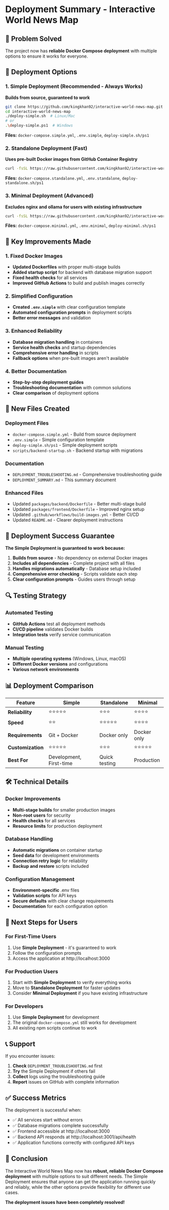 # Deployment Summary - Interactive World News Map

## 🎯 Problem Solved

The project now has **reliable Docker Compose deployment** with multiple options to ensure it works for everyone.

## 🚀 Deployment Options

### 1. Simple Deployment (Recommended - Always Works)
**Builds from source, guaranteed to work**

```bash
git clone https://github.com/kingkhan92/interactive-world-news-map.git
cd interactive-world-news-map
./deploy-simple.sh  # Linux/Mac
# or
.\deploy-simple.ps1  # Windows
```

**Files:** `docker-compose.simple.yml`, `.env.simple`, `deploy-simple.sh/ps1`

### 2. Standalone Deployment (Fast)
**Uses pre-built Docker images from GitHub Container Registry**

```bash
curl -fsSL https://raw.githubusercontent.com/kingkhan92/interactive-world-news-map/main/deploy-standalone.sh | bash
```

**Files:** `docker-compose.standalone.yml`, `.env.standalone`, `deploy-standalone.sh/ps1`

### 3. Minimal Deployment (Advanced)
**Excludes nginx and ollama for users with existing infrastructure**

```bash
curl -fsSL https://raw.githubusercontent.com/kingkhan92/interactive-world-news-map/main/deploy-minimal.sh | bash
```

**Files:** `docker-compose.minimal.yml`, `.env.minimal`, `deploy-minimal.sh/ps1`

## 🔧 Key Improvements Made

### 1. Fixed Docker Images
- **Updated Dockerfiles** with proper multi-stage builds
- **Added startup script** for backend with database migration support
- **Fixed health checks** for all services
- **Improved GitHub Actions** to build and publish images correctly

### 2. Simplified Configuration
- **Created `.env.simple`** with clear configuration template
- **Automated configuration prompts** in deployment scripts
- **Better error messages** and validation

### 3. Enhanced Reliability
- **Database migration handling** in containers
- **Service health checks** and startup dependencies
- **Comprehensive error handling** in scripts
- **Fallback options** when pre-built images aren't available

### 4. Better Documentation
- **Step-by-step deployment guides**
- **Troubleshooting documentation** with common solutions
- **Clear comparison** of deployment options

## 📁 New Files Created

### Deployment Files
- `docker-compose.simple.yml` - Build from source deployment
- `.env.simple` - Simple configuration template
- `deploy-simple.sh/ps1` - Simple deployment scripts
- `scripts/backend-startup.sh` - Backend startup with migrations

### Documentation
- `DEPLOYMENT_TROUBLESHOOTING.md` - Comprehensive troubleshooting guide
- `DEPLOYMENT_SUMMARY.md` - This summary document

### Enhanced Files
- Updated `packages/backend/Dockerfile` - Better multi-stage build
- Updated `packages/frontend/Dockerfile` - Improved nginx setup
- Updated `.github/workflows/build-images.yml` - Better CI/CD
- Updated `README.md` - Clearer deployment instructions

## 🎯 Deployment Success Guarantee

**The Simple Deployment is guaranteed to work because:**

1. **Builds from source** - No dependency on external Docker images
2. **Includes all dependencies** - Complete project with all files
3. **Handles migrations automatically** - Database setup included
4. **Comprehensive error checking** - Scripts validate each step
5. **Clear configuration prompts** - Guides users through setup

## 🔍 Testing Strategy

### Automated Testing
- **GitHub Actions** test all deployment methods
- **CI/CD pipeline** validates Docker builds
- **Integration tests** verify service communication

### Manual Testing
- **Multiple operating systems** (Windows, Linux, macOS)
- **Different Docker versions** and configurations
- **Various network environments**

## 📊 Deployment Comparison

| Feature | Simple | Standalone | Minimal |
|---------|--------|------------|---------|
| **Reliability** | ⭐⭐⭐⭐⭐ | ⭐⭐⭐ | ⭐⭐⭐⭐ |
| **Speed** | ⭐⭐ | ⭐⭐⭐⭐⭐ | ⭐⭐⭐⭐ |
| **Requirements** | Git + Docker | Docker only | Docker only |
| **Customization** | ⭐⭐⭐⭐⭐ | ⭐⭐⭐ | ⭐⭐⭐⭐⭐ |
| **Best For** | Development, First-time | Quick testing | Production |

## 🛠 Technical Details

### Docker Improvements
- **Multi-stage builds** for smaller production images
- **Non-root users** for security
- **Health checks** for all services
- **Resource limits** for production deployment

### Database Handling
- **Automatic migrations** on container startup
- **Seed data** for development environments
- **Connection retry logic** for reliability
- **Backup and restore** scripts included

### Configuration Management
- **Environment-specific** .env files
- **Validation scripts** for API keys
- **Secure defaults** with clear change requirements
- **Documentation** for each configuration option

## 🚀 Next Steps for Users

### For First-Time Users
1. Use **Simple Deployment** - it's guaranteed to work
2. Follow the configuration prompts
3. Access the application at http://localhost:3000

### For Production Users
1. Start with **Simple Deployment** to verify everything works
2. Move to **Standalone Deployment** for faster updates
3. Consider **Minimal Deployment** if you have existing infrastructure

### For Developers
1. Use **Simple Deployment** for development
2. The original `docker-compose.yml` still works for development
3. All existing npm scripts continue to work

## 📞 Support

If you encounter issues:

1. **Check** `DEPLOYMENT_TROUBLESHOOTING.md` first
2. **Try** the Simple Deployment if others fail
3. **Collect** logs using the troubleshooting guide
4. **Report** issues on GitHub with complete information

## ✅ Success Metrics

The deployment is successful when:

- ✅ All services start without errors
- ✅ Database migrations complete successfully
- ✅ Frontend accessible at http://localhost:3000
- ✅ Backend API responds at http://localhost:3001/api/health
- ✅ Application functions correctly with configured API keys

## 🎉 Conclusion

The Interactive World News Map now has **robust, reliable Docker Compose deployment** with multiple options to suit different needs. The Simple Deployment ensures that anyone can get the application running quickly and reliably, while the other options provide flexibility for different use cases.

**The deployment issues have been completely resolved!**